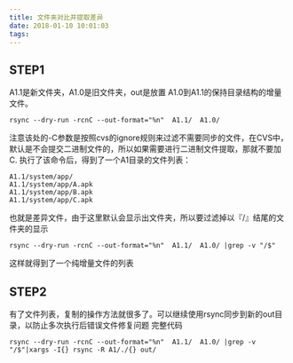 ```yaml
---
title: 文件夹对比并提取差异
date: 2018-01-10 10:01:03
tags:
---
```

## STEP1

A1.1是新文件夹，A1.0是旧文件夹，out是放置 A1.0到A1.1的保持目录结构的增量文件。
```
rsync --dry-run -rcnC --out-format="%n"  A1.1/  A1.0/
```
注意该处的-C参数是按照cvs的ignore规则来过滤不需要同步的文件，在CVS中，默认是不会提交二进制文件的，所以如果需要进行二进制文件提取，那就不要加C.
执行了该命令后，得到了一个A1目录的文件列表：
```
A1.1/system/app/
A1.1/system/app/A.apk
A1.1/system/app/B.apk
A1.1/system/app/C.apk
```
也就是差异文件，由于这里默认会显示出文件夹，所以要过滤掉以『/』结尾的文件夹的显示

```
rsync --dry-run -rcnC --out-format="%n"  A1.1/  A1.0/ |grep -v "/$"
```
这样就得到了一个纯增量文件的列表

## STEP2

有了文件列表，复制的操作方法就很多了。可以继续使用rsync同步到新的out目录，以防止多次执行后错误文件修复问题
完整代码

```
rsync --dry-run -rcnC --out-format="%n"  A1.1/  A1.0/ |grep -v "/$"|xargs -I{} rsync -R A1/./{} out/
```
